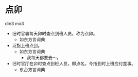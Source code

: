 



# 点卯
din3 mo3
+ 旧时官署每天卯时查点到班人员，称为点卯。
  * 如东方言词典
+ 泛指上班点到。
  * 如东方言词典
    - 我每天都要去～。
+ 旧时官厅在卯时查点到班人员，即点名。今指到时上班应付差事。
  * 东台方言词典

